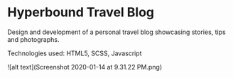 # Hyperbound Travel Blog
 
 
 
 Design and development of a personal travel blog showcasing stories, tips and photographs.

 Technologies used: HTML5, SCSS, Javascript


![alt text](Screenshot 2020-01-14 at 9.31.22 PM.png)
